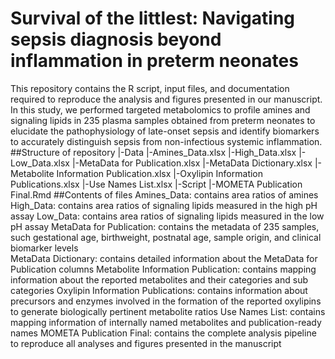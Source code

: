 # Survival of the littlest: Navigating sepsis diagnosis beyond inflammation in preterm neonates
This repository contains the R script, input files, and documentation required to reproduce the analysis and figures presented in our manuscript. In this study, we performed targeted metabolomics to profile amines and signaling lipids in 235 plasma samples obtained from preterm neonates to elucidate the pathophysiology of late-onset sepsis and identify biomarkers to accurately distinguish sepsis from non-infectious systemic inflammation. 
##Structure of repository
|-Data
	|-Amines_Data.xlsx 
	|-High_Data.xlsx 
	|-Low_Data.xlsx 
|-MetaData for Publication.xlsx 
|-MetaData Dictionary.xlsx
|-Metabolite Information Publication.xlsx
|-Oxylipin Information Publications.xlsx
|-Use Names List.xlsx
|-Script
	|-MOMETA Publication Final.Rmd
##Contents of files
Amines_Data: contains area ratios of amines
High_Data: contains area ratios of signaling lipids measured in the high pH assay
Low_Data: contains area ratios of signaling lipids measured in the low pH assay
MetaData for Publication: contains the metadata of 235 samples, such gestational age, birthweight, postnatal age, sample origin, and clinical biomarker levels	
MetaData Dictionary: contains detailed information about the MetaData for Publication columns
Metabolite Information Publication: contains mapping information about the reported metabolites and their categories and sub categories
Oxylipin Information Publications: contains information about precursors and enzymes involved in the formation of the reported oxylipins to generate biologically pertinent metabolite ratios
Use Names List: contains mapping information of internally named metabolites and publication-ready names
MOMETA Publication Final: contains the complete analysis pipeline to reproduce all analyses and figures presented in the manuscript
